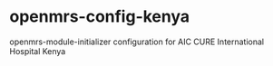 # openmrs-config-kenya
openmrs-module-initializer configuration for AIC CURE International Hospital Kenya
